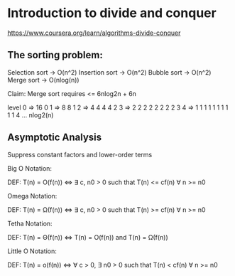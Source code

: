 # Introduction to divide and conquer

https://www.coursera.org/learn/algorithms-divide-conquer

## The sorting problem:

Selection sort -> O(n^2)
Insertion sort -> O(n^2)
Bubble sort -> O(n^2)
Merge sort -> O(nlog(n))


Claim: Merge sort requires <= 6nlog2n + 6n

level
0 => 16                  0
1 => 8 8                 1
2 => 4 4 4 4             2
3 => 2 2 2 2 2 2 2 2     3
4 => 1 1 1 1 1 1 1 1 1 1 4
...
nlog2(n)


## Asymptotic Analysis

Suppress constant factors and lower-order terms


Big O Notation:

DEF: T(n) = O(f(n)) <=> ∃ c, n0 > 0 such that T(n) <= cf(n) ∀ n >= n0


Omega Notation:

DEF: T(n) = Ω(f(n)) <=> ∃ c, n0 > 0 such that T(n) >= cf(n) ∀ n >= n0


Tetha Notation:

DEF: T(n) = Θ(f(n)) <=> T(n) = O(f(n)) and T(n) = Ω(f(n))


Little O Notation:

DEF: T(n) = o(f(n)) <=> ∀ c > 0, ∃ n0 > 0 such that T(n) < cf(n) ∀ n >= n0
